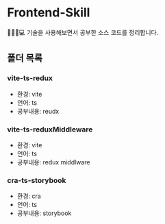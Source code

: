 # Frontend-Skill

👨🏻‍💻💻 기술을 사용해보면서 공부한 소스 코드를 정리합니다.

## 폴더 목록

### vite-ts-redux

- 환경: vite
- 언어: ts
- 공부내용: reudx

### vite-ts-reduxMiddleware

- 환경: vite
- 언어: ts
- 공부내용: redux middlware

### cra-ts-storybook

- 환경: cra
- 언어: ts
- 공부내용: storybook
